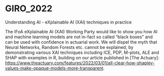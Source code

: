 # GIRO_2022
Understanding AI - eXplainable AI (XAI) techniques in practice


The IFoA eXplainable AI (XAI) Working Party would like to show you how AI and machine learning models are not in-fact so called “black boxes” and can be used with confidence in actuarial work. We will dispel the myth that Neural Networks, Random Forests etc. cannot be explained, by demonstrating various XAI techniques including ICE, PDP, M-plots, ALE and SHAP with examples in R, building on our article published in [The Actuary]: https://www.theactuary.com/features/2022/03/01/all-clear-how-shapley-values-make-opaque-models-more-transparent.
